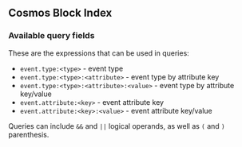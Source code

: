## Cosmos Block Index

### Available query fields

These are the expressions that can be used in queries:

- `event.type:<type>` - event type
- `event.type:<type>:<attribute>` - event type by attribute key
- `event.type:<type>:<attribute>:<value>` - event type by attribute key/value
- `event.attribute:<key>` - event attribute key
- `event.attribute:<key>:<value>` - event attribute key/value

Queries can include `&&` and `||` logical operands, as well as `(` and `)` parenthesis.
